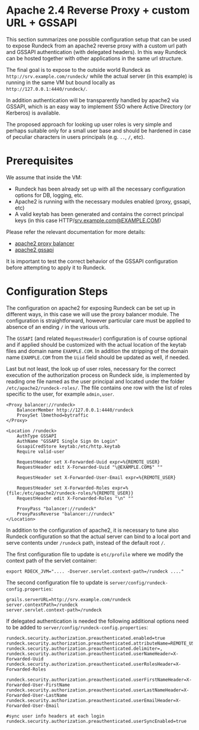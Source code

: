 # Apache 2.4 Reverse Proxy + custom URL + GSSAPI

This section summarizes one possible configuration setup that can be used to expose Rundeck 
from an apache2 reverse proxy with a custom url path and GSSAPI authentication (with delegated headers).
In this way Rundeck can be hosted together with other applications in the same url structure.

The final goal is to expose to the outside world Rundeck as `http://srv.example.com/rundeck/`
while the actual server (in this example) is running in the same VM but bound locally as `http://127.0.0.1:4440/rundeck/`.

In addition authentication will be transparently handled by apache2 via GSSAPI, 
which is an easy way to implement SSO where Active Directory (or Kerberos) is available.

The proposed approach for looking up user roles is very simple and perhaps suitable only for a small user base 
and should be hardened in case of peculiar characters in users principals (e.g. `..`, `/`, etc).


# Prerequisites

We assume that inside the VM:
* Rundeck has been already set up with all the necessary configuration options for DB, logging, etc.
* Apache2 is running with the necessary modules enabled (proxy, gssapi, etc)
* A valid keytab has been generated and contains the correct principal keys (in this case HTTP/srv.example.com@EXAMPLE.COM)

Please refer the relevant documentation for more details:
*   [apache2 proxy balancer](https://httpd.apache.org/docs/2.4/mod/mod_proxy_balancer.html)
*   [apache2 gssapi](https://github.com/gssapi/mod_auth_gssapi)

It is important to test the correct behavior of the GSSAPI configuration before attempting to apply it to Rundeck.



# Configuration Steps

The configuration on apache2 for exposing Rundeck can be set up in different ways, in this case we will  use the proxy balancer module.
The configuration is straightforward, however particular care must be applied to absence of an ending `/` in the various urls.


The `GSSAPI` (and related `RequestHeader`) configuration is of course optional 
and if applied should be customized with the actual location of the keytab files and domain name `EXAMPLE.COM`.
In addition the stripping of the domain name `EXAMPLE.COM` from the `Uiid` field should be updated as well, if needed.

Last but not least, the look up of user roles, necessary for the correct execution of the authorization process on Rundeck side, 
is implemented by reading one file named as the user principal and located under the folder `/etc/apache2/rundeck-roles/`.
The file contains one row with the list of roles specific to the user, for example `admin,user`.


```
<Proxy balancer://rundeck>
    BalancerMember http://127.0.0.1:4440/rundeck
    ProxySet lbmethod=bytraffic
</Proxy>

<Location /rundeck>
    AuthType GSSAPI
    AuthName "GSSAPI Single Sign On Login"
    GssapiCredStore keytab:/etc/http.keytab
    Require valid-user

    RequestHeader set X-Forwarded-Uuid expr=%{REMOTE_USER}
    RequestHeader edit X-Forwarded-Uuid "\@EXAMPLE.COM$" ""
    
    RequestHeader set X-Forwarded-User-Email expr=%{REMOTE_USER}
    
    RequestHeader set X-Forwarded-Roles expr=%{file:/etc/apache2/rundeck-roles/%{REMOTE_USER}}
    RequestHeader edit X-Forwarded-Roles "\n" ""

    ProxyPass "balancer://rundeck"
    ProxyPassReverse "balancer://rundeck"
</Location>
```

In addition to the configuration of apache2, it is necessary to tune also Rundeck configuration 
so that the actual server can bind to a local port and serve contents under `/rundeck` path, instead of the default root `/`.

The first configuration file to update is `etc/profile` where we modify the context path of the servlet container:
```
export RDECK_JVM=".... -Dserver.servlet.context-path=/rundeck ...."
```

The second configuration file to update is `server/config/rundeck-config.properties`:
```
grails.serverURL=http://srv.example.com/rundeck
server.contextPath=/rundeck
server.servlet.context-path=/rundeck
```

If delegated authentication is needed the following additional options need to be added to `server/config/rundeck-config.properties`:
```
rundeck.security.authorization.preauthenticated.enabled=true
rundeck.security.authorization.preauthenticated.attributeName=REMOTE_USER_GROUPS
rundeck.security.authorization.preauthenticated.delimiter=,
rundeck.security.authorization.preauthenticated.userNameHeader=X-Forwarded-Uuid
rundeck.security.authorization.preauthenticated.userRolesHeader=X-Forwarded-Roles

rundeck.security.authorization.preauthenticated.userFirstNameHeader=X-Forwarded-User-FirstName
rundeck.security.authorization.preauthenticated.userLastNameHeader=X-Forwarded-User-LastName
rundeck.security.authorization.preauthenticated.userEmailHeader=X-Forwarded-User-Email

#sync user info headers at each login
rundeck.security.authorization.preauthenticated.userSyncEnabled=true
```



